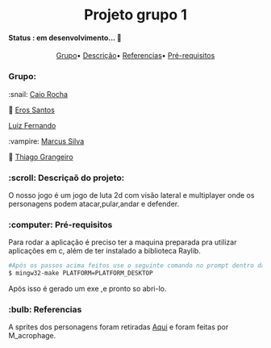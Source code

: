 
<h1 align="center">Projeto grupo 1</h1>

<h4>Status : em desenvolvimento... 🚧</h4>
<p align="center">
 <a href="#grupo">Grupo</a>•
 <a href="#descricao">Descrição</a>•
 <a href="#Referencias">Referencias</a>•
 <a href="#Pre">Pré-requisitos</a>
</p>
  <h3 id="grupo">Grupo:</h2>
  <p> :snail: <a href="https://github.com/caiorochac">Caio Rocha</a><p>
  <p> 🐉 <a href="https://github.com/Scanorsam"> Eros Santos<a><p>
  <p><a href="https://github.com/LuizFernandoUFPE">Luiz Fernando<a></p>
  <p> :vampire: <a href="https://github.com/marcusvxf">Marcus Silva</a></p>
  <p> 👾 <a href="https://github.com/Strateago">Thiago Grangeiro</a></p>
  
 <h3 id="descricao">:scroll: Descriçaõ do projeto:</h3>
 <p>O nosso jogo é um jogo de luta 2d com visão lateral e multiplayer onde os personagens podem atacar,pular,andar e defender.  </p>



 <h3 id="Pre">:computer: Pré-requisitos</h3>
 <p>Para rodar a aplicação é preciso ter a maquina preparada pra utilizar aplicações em c, além de ter instalado a biblioteca Raylib.</P>

 
 
 ```bash
 #Após os passos acima feitos use o seguinte comando no prompt dentro da pasta.
 $ mingw32-make PLATFORM=PLATFORM_DESKTOP
 ```
 
 Após isso é gerado um exe ,e pronto so abri-lo.
 
  <h3 id="Referencias:">:bulb: Referencias</h3>
  <p>A sprites dos personagens foram retiradas <a href="https://m-acrophage.itch.io/side-scrolling-hack-n-slash-character">Aqui</a> e foram feitas por M_acrophage.</p>

